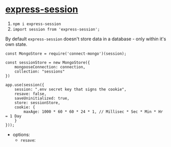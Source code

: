 # [express-session](https://www.npmjs.com/package/express-session)

1. `npm i express-session`
2. `import session from 'express-session';`

By default `express-session` doesn't store data in a database - only within it's own state.

```
const MongoStore = require('connect-mongo')(session);

const sessionStore = new MongoStore({
    mongooseConnection: connection,
    collection: "sessions"
})

app.use(session({
    session: ".env secret key that signs the cookie",
    resave: false,
    saveUninitialized: true,
    store: sessionStore,
    cookie: {
        maxAge: 1000 * 60 * 60 * 24 * 1, // Millisec * Sec * Min * Hr = 1 Day
    }
}));
```

- options:
  - `resave`:
